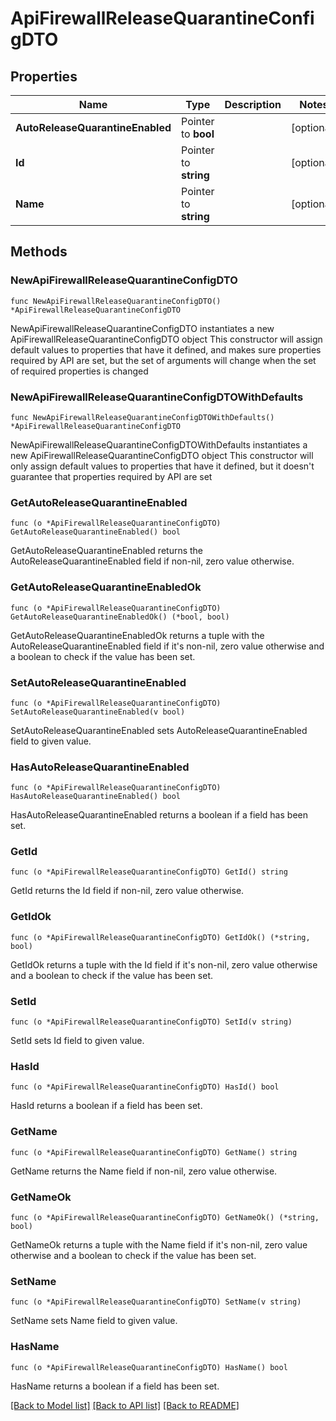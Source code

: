 # ApiFirewallReleaseQuarantineConfigDTO

## Properties

Name | Type | Description | Notes
------------ | ------------- | ------------- | -------------
**AutoReleaseQuarantineEnabled** | Pointer to **bool** |  | [optional] 
**Id** | Pointer to **string** |  | [optional] 
**Name** | Pointer to **string** |  | [optional] 

## Methods

### NewApiFirewallReleaseQuarantineConfigDTO

`func NewApiFirewallReleaseQuarantineConfigDTO() *ApiFirewallReleaseQuarantineConfigDTO`

NewApiFirewallReleaseQuarantineConfigDTO instantiates a new ApiFirewallReleaseQuarantineConfigDTO object
This constructor will assign default values to properties that have it defined,
and makes sure properties required by API are set, but the set of arguments
will change when the set of required properties is changed

### NewApiFirewallReleaseQuarantineConfigDTOWithDefaults

`func NewApiFirewallReleaseQuarantineConfigDTOWithDefaults() *ApiFirewallReleaseQuarantineConfigDTO`

NewApiFirewallReleaseQuarantineConfigDTOWithDefaults instantiates a new ApiFirewallReleaseQuarantineConfigDTO object
This constructor will only assign default values to properties that have it defined,
but it doesn't guarantee that properties required by API are set

### GetAutoReleaseQuarantineEnabled

`func (o *ApiFirewallReleaseQuarantineConfigDTO) GetAutoReleaseQuarantineEnabled() bool`

GetAutoReleaseQuarantineEnabled returns the AutoReleaseQuarantineEnabled field if non-nil, zero value otherwise.

### GetAutoReleaseQuarantineEnabledOk

`func (o *ApiFirewallReleaseQuarantineConfigDTO) GetAutoReleaseQuarantineEnabledOk() (*bool, bool)`

GetAutoReleaseQuarantineEnabledOk returns a tuple with the AutoReleaseQuarantineEnabled field if it's non-nil, zero value otherwise
and a boolean to check if the value has been set.

### SetAutoReleaseQuarantineEnabled

`func (o *ApiFirewallReleaseQuarantineConfigDTO) SetAutoReleaseQuarantineEnabled(v bool)`

SetAutoReleaseQuarantineEnabled sets AutoReleaseQuarantineEnabled field to given value.

### HasAutoReleaseQuarantineEnabled

`func (o *ApiFirewallReleaseQuarantineConfigDTO) HasAutoReleaseQuarantineEnabled() bool`

HasAutoReleaseQuarantineEnabled returns a boolean if a field has been set.

### GetId

`func (o *ApiFirewallReleaseQuarantineConfigDTO) GetId() string`

GetId returns the Id field if non-nil, zero value otherwise.

### GetIdOk

`func (o *ApiFirewallReleaseQuarantineConfigDTO) GetIdOk() (*string, bool)`

GetIdOk returns a tuple with the Id field if it's non-nil, zero value otherwise
and a boolean to check if the value has been set.

### SetId

`func (o *ApiFirewallReleaseQuarantineConfigDTO) SetId(v string)`

SetId sets Id field to given value.

### HasId

`func (o *ApiFirewallReleaseQuarantineConfigDTO) HasId() bool`

HasId returns a boolean if a field has been set.

### GetName

`func (o *ApiFirewallReleaseQuarantineConfigDTO) GetName() string`

GetName returns the Name field if non-nil, zero value otherwise.

### GetNameOk

`func (o *ApiFirewallReleaseQuarantineConfigDTO) GetNameOk() (*string, bool)`

GetNameOk returns a tuple with the Name field if it's non-nil, zero value otherwise
and a boolean to check if the value has been set.

### SetName

`func (o *ApiFirewallReleaseQuarantineConfigDTO) SetName(v string)`

SetName sets Name field to given value.

### HasName

`func (o *ApiFirewallReleaseQuarantineConfigDTO) HasName() bool`

HasName returns a boolean if a field has been set.


[[Back to Model list]](../README.md#documentation-for-models) [[Back to API list]](../README.md#documentation-for-api-endpoints) [[Back to README]](../README.md)


